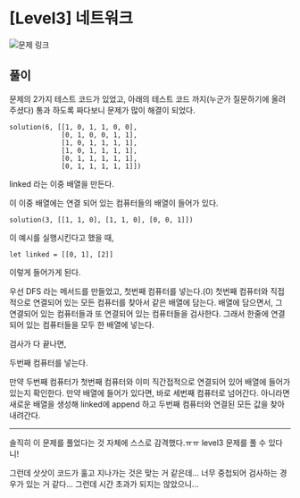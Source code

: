 # [Level3] 네트워크

![문제 링크](https://school.programmers.co.kr/learn/courses/30/lessons/43162)

## 풀이 
문제의 2가지 테스트 코드가 있었고, 
아래의 테스트 코드 까지(누군가 질문하기에 올려 주셨다) 통과 하도록 짜다보니 문제가 많이 해결이 되었다. 
```
solution(6, [[1, 0, 1, 1, 0, 0],
             [0, 1, 0, 0, 1, 1],
             [1, 0, 1, 1, 1, 1],
             [1, 0, 1, 1, 1, 1],
             [0, 1, 1, 1, 1, 1],
             [0, 1, 1, 1, 1, 1]])
```

linked 라는 이중 배열을 만든다. 

이 이중 배열에는 연결 되어 있는 컴퓨터들의 배열이 들어가 있다.
```
solution(3, [[1, 1, 0], [1, 1, 0], [0, 0, 1]]) 
```
이 예시를 실행시킨다고 했을 때, 
```
let linked = [[0, 1], [2]]
```
이렇게 들어가게 된다. 

우선 DFS 라는 메서드를 만들었고, 첫번째 컴퓨터를 넣는다.(0)
첫번째 컴퓨터와 직접적으로 연결되어 있는 모든 컴퓨터를 찾아서 같은 배열에 담는다. 
배열에 담으면서, 그 연결되어 있는 컴퓨터들과 또 연결되어 있는 컴퓨터들을 검사한다. 그래서 한줄에 연결되어 있는 컴퓨터들을 모두 한 배열에 넣는다. 

검사가 다 끝나면, 

두번째 컴퓨터를 넣는다. 

만약 두번째 컴퓨터가 첫번째 컴퓨터와 이미 직간접적으로 연결되어 있어 배열에 들어가 있는지 확인한다. 
만약 배열에 들어가 있다면, 바로 세번째 컴퓨터로 넘어간다. 
아니라면 새로운 배열을 생성해 linked에 append 하고 
두번째 컴퓨터와 연결된 모든 값을 찾아 내려간다. 

---
솔직히 이 문제를 풀었다는 것 자체에 스스로 감격했다.ㅠㅠ
level3 문제를 풀 수 있다니!

그런데 삿삿이 코드가 훌고 지나가는 것은 맞는 거 같은데...
너무 중첩되어 검사하는 경우가 있는 거 같다...
그런데 시간 초과가 되지는 않았으니...
 

